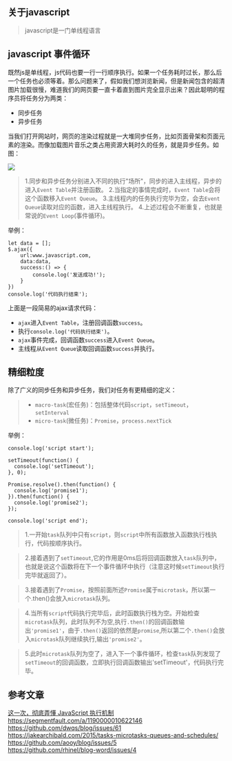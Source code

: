 关于javascript
---
>javascript是一门单线程语言

javascript 事件循环
---
既然js是单线程，js代码也要一行一行顺序执行。如果一个任务耗时过长，那么后一个任务也必须等着。那么问题来了，假如我们想浏览新闻，但是新闻包含的超清图片加载很慢，难道我们的网页要一直卡着直到图片完全显示出来？因此聪明的程序员将任务分为两类：

- 同步任务
- 异步任务

当我们打开网站时，网页的渲染过程就是一大堆同步任务，比如页面骨架和页面元素的渲染。而像加载图片音乐之类占用资源大耗时久的任务，就是异步任务。如图：

![](http://orvwtnort.bkt.clouddn.com/201721343/1535095879792.png)


>1.同步和异步任务分别进入不同的执行"场所"，同步的进入主线程，异步的进入`Event Table`并注册函数。
2.当指定的事情完成时，`Event Table`会将这个函数移入`Event Queue`。
3.主线程内的任务执行完毕为空，会去`Event Queue`读取对应的函数，进入主线程执行。
4.上述过程会不断重复，也就是常说的`Event Loop`(事件循环)。

举例：
```
let data = [];
$.ajax({
    url:www.javascript.com,
    data:data,
    success:() => {
        console.log('发送成功!');
    }
})
console.log('代码执行结束');
```
上面是一段简易的ajax请求代码：

- `ajax`进入`Event Table`，注册回调函数`success`。
- 执行`console.log('代码执行结束')`。
- `ajax`事件完成，回调函数`success`进入`Event Queue`。
- 主线程从`Event Queue`读取回调函数`success`并执行。

精细粒度
---
除了广义的同步任务和异步任务，我们对任务有更精细的定义：

>- `macro-task`(宏任务)：包括整体代码`script`，`setTimeout`，`setInterval`
>- `micro-task`(微任务)：`Promise`，`process.nextTick`

举例：
```
console.log('script start');

setTimeout(function() {
  console.log('setTimeout');
}, 0);

Promise.resolve().then(function() {
  console.log('promise1');
}).then(function() {
  console.log('promise2');
});

console.log('script end');
```


>1.一开始`task`队列中只有`script`，则`script`中所有函数放入函数执行栈执行，代码按顺序执行。

>2.接着遇到了`setTimeout`,它的作用是0ms后将回调函数放入`task`队列中，也就是说这个函数将在下一个事件循环中执行（注意这时候`setTimeout`执行完毕就返回了）。

>3.接着遇到了`Promise`，按照前面所述`Promise`属于`microtask`，所以第一个.then()会放入`microtask`队列。

>4.当所有`script`代码执行完毕后，此时函数执行栈为空。开始检查`microtask`队列，此时队列不为空,执行`.then()`的回调函数输出`'promise1'`，由于`.then()`返回的依然是`promise`,所以第二个`.then()`会放入`microtask`队列继续执行,输出`'promise2'`。

>5.此时`microtask`队列为空了，进入下一个事件循环，检查`task`队列发现了`setTimeout`的回调函数，立即执行回调函数输出'setTimeout'，代码执行完毕。

参考文章
---
[这一次，彻底弄懂 JavaScript 执行机制](https://juejin.im/post/59e85eebf265da430d571f89)  
https://segmentfault.com/a/1190000010622146  
https://github.com/dwqs/blog/issues/61  
https://jakearchibald.com/2015/tasks-microtasks-queues-and-schedules/  
https://github.com/aooy/blog/issues/5  
https://github.com/rhinel/blog-word/issues/4  
